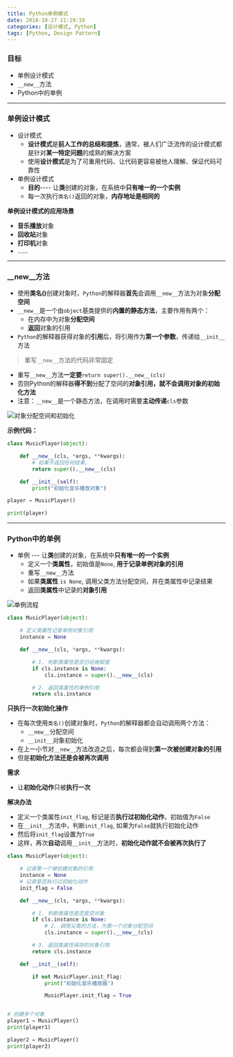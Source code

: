 ```yaml
---
title: Python单例模式
date: 2018-10-27 11:19:19
categories: [设计模式, Python]
tags: [Python, Design Pattern]
---
```


### 目标

* 单例设计模式
* `__new__`方法
* Python中的单例
  
---

### 单例设计模式

* 设计模式
    * **设计模式**是**前人工作的总结和提炼**，通常，被人们广泛流传的设计模式都是针对**某一特定问题**的成熟的解决方案
    * 使用**设计模式**是为了可重用代码、让代码更容易被他人理解、保证代码可靠性 
* 单例设计模式
    * **目的**---- 让**类**创建的对象，在系统中**只有唯一的一个实例**
    * 每一次执行`类名()`返回的对象，**内存地址是相同的**

**单例设计模式的应用场景**

* **音乐播放**对象
* **回收站**对象
* **打印机**对象
* ......

---

### __new__方法

* 使用<b>类名()</b>创建对象时，`Python`的解释器**首先**会调用`__new__`方法为对象**分配空间**
* `__new__`是一个由`object`基类提供的**内置的静态方法**，主要作用有两个：
    * 在内存中为对象**分配空间**
    * **返回**对象的引用
* `Python`的解释器获得对象的**引用**后，将引用作为**第一个参数**，传递给`__init__`方法

> 重写`__new__`方法的代码非常固定

* 重写`__new__`方法**一定要**`return super().__new__(cls)`
* 否则Python的解释器**得不到**分配了空间的**对象引用，就不会调用对象的初始化方法**
* 注意：`__new__`是一个静态方法，在调用时需要**主动传递**`cls`参数

![对象分配空间和初始化](https://myblogs-photos-1256941622.cos.ap-chengdu.myqcloud.com/Python%E5%8D%95%E4%BE%8B%E6%A8%A1%E5%BC%8F/01_%E5%AF%B9%E8%B1%A1%E5%88%86%E9%85%8D%E7%A9%BA%E9%97%B4%E5%92%8C%E5%88%9D%E5%A7%8B%E5%8C%96.png "[对象分配空间和初始化")

**示例代码：**

```Python
class MusicPlayer(object):

    def __new__(cls, *args, **kwargs):
        # 如果不返回任何结果，
        return super().__new__(cls)

    def __init__(self):
        print("初始化音乐播放对象")

player = MusicPlayer()

print(player)

```

---

### Python中的单例

* 单例 --- 让**类**创建的对象，在系统中**只有唯一的一个实例**
    * 定义一个**类属性**，初始值是`None`, **用于记录单例对象的引用**
    * 重写`__new__`方法
    * 如果**类属性** `is None`, 调用父类方法分配空间，并在类属性中记录结果
    * 返回**类属性**中记录的**对象引用**

![单例流程](https://myblogs-photos-1256941622.cos.ap-chengdu.myqcloud.com/Python%E5%8D%95%E4%BE%8B%E6%A8%A1%E5%BC%8F/02_%E5%8D%95%E4%BE%8B%E6%B5%81%E7%A8%8B.png '单例流程')

```Python
class MusicPlayer(object):

    # 定义类属性记录单例对象引用
    instance = None

    def __new__(cls, *args, **kwargs):

        # 1. 判断类属性是否已经被赋值
        if cls.instance is None:
            cls.instance = super().__new__(cls)

        # 2. 返回类属性的单例引用
        return cls.instance
```

**只执行一次初始化操作**

* 在每次使用`类名()`创建对象时，`Python`的解释器都会自动调用两个方法：
    * `__new__`分配空间
    * `__init__`对象初始化
* 在上一小节对`__new__`方法改造之后，每次都会得到**第一次被创建对象的引用**
* 但是**初始化方法还是会被再次调用**

**需求**
* 让**初始化动作**只被**执行一次**

**解决办法**
* 定义一个类属性`init_flag`, 标记是否**执行过初始化动作**，初始值为`False`
* 在`__init__`方法中，判断`init_flag`, 如果为`False`就执行初始化动作
* 然后将`init_flag`设置为`True`
* 这样，再次**自动**调用`__init__`方法时，**初始化动作就不会被再次执行了**

```Python
class MusicPlayer(object):

    # 记录第一个被创建对象的引用
    instance = None
    # 记录是否执行过初始化动作
    init_flag = False

    def __new__(cls, *args, **kwargs):

        # 1. 判断类属性是否是空对象
        if cls.instance is None:
            # 2. 调用父类的方法，为第一个对象分配空间
            cls.instance = super().__new__(cls)

        # 3. 返回类属性保存的对象引用
        return cls.instance

    def __init__(self):

        if not MusicPlayer.init_flag:
            print("初始化音乐播放器")

            MusicPlayer.init_flag = True


# 创建多个对象
player1 = MusicPlayer()
print(player1)

player2 = MusicPlayer()
print(player2)
```